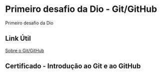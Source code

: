 # Primeiro desafio da Dio - Git/GitHub
Primeiro desafio da Dio

## Link Útil

[Sobre o Git/GitHub](https://blog.geekhunter.com.br/github-o-que-e-como-usar/#:~:text=GitHub%20%C3%A9%20uma%20plataforma%20de,para%20o%20desenvolvimento%20do%20c%C3%B3digo.)

## Certificado - Introdução ao Git e ao GitHub

